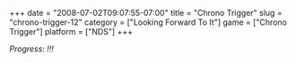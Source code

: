 +++
date = "2008-07-02T09:07:55-07:00"
title = "Chrono Trigger"
slug = "chrono-trigger-12"
category = ["Looking Forward To It"]
game = ["Chrono Trigger"]
platform = ["NDS"]
+++

<i>Progress: !!!</i>